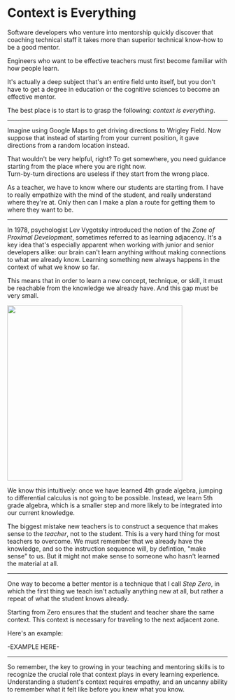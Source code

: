 # Context is Everything

Software developers who venture into mentorship quickly discover that coaching technical
staff it takes more than superior technical know-how to be a good mentor.

Engineers who want to be effective teachers must first become familiar with how people learn.  

It's actually a deep subject that's an entire field unto itself, but you don't have to 
get a degree in education or the cognitive sciences to become an effective mentor.

The best place is to start is to grasp the following: _context is everything_.

---

Imagine using Google Maps to get driving directions to Wrigley Field.  Now suppose
that instead of starting from your current position, it gave directions from 
a random location instead.

That wouldn't be very helpful, right?  To get somewhere, you need guidance
starting from the place where you are right now.  
Turn-by-turn directions are useless if they start from the wrong place.

As a teacher, we have to know where our students are starting from.
I have to really empathize with the mind of the student, and 
really understand where they're at.  Only
then can I make a plan a route for getting them to where they want to be.

---


In 1978, psychologist Lev Vygotsky introduced the notion of the _Zone of Proximal Development_, sometimes referred to as learning adjacency.  It's a key idea that's especially apparent when working with junior and senior developers alike: our brain can't learn anything without making connections to what we already know.  Learning something new always happens in the context of what we know so far. 

This means that in order to learn a new concept, technique, or skill, it must be reachable from the knowledge we already have.  And this gap must be very small.  

<p class="text-center"><img class="img-fluid m-3" src="https://www.simplypsychology.org/ZPD.gif?escpb=184-21&ezimgfmt=rs:555x416/rscb21/ng:webp/ngcb21" style="width: 400px"></p>


We know this intuitively: once we have learned 4th grade algebra, jumping to differential calculus is not going to be possible.  Instead, we learn 5th grade algebra, which is a smaller step and more likely to be integrated into our current knowledge.  

The biggest mistake new teachers is to construct a sequence that makes sense to the _teacher_, not to the student. This is a very hard thing for most teachers to overcome.  We must remember that we already have the knowledge, and so the instruction sequence will, by defintion, "make sense" to us.  But it might not make sense to someone who hasn't learned the material at all.

---

One way to become a better mentor is a technique that I call _Step Zero_, in which
the first thing we teach isn't actually anything
new at all, but rather a repeat of what the student knows already.

Starting from Zero ensures that the student and teacher share the same context. This context is necessary for traveling to the next adjacent zone.  

Here's an example: 

-EXAMPLE HERE-

---

So remember, the key to growing in your teaching and mentoring skills is to recognize the crucial role that context plays in every learning experience.  Understanding a student's context requires empathy, and an uncanny ability to remember what it felt like before you knew what you know.  





